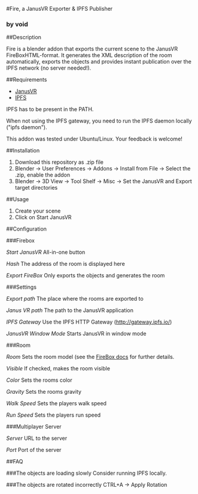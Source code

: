 #Fire, a JanusVR Exporter & IPFS Publisher
### by void

##Description

Fire is a blender addon that exports the current scene to the JanusVR FireBoxHTML-format.
It generates the XML description of the room automatically, exports the objects and provides instant publication over the IPFS network (no server needed!).

##Requirements

- [JanusVR](http://www.janusvr.com/)
- [IPFS](http://ipfs.io/docs/install/)

IPFS has to be present in the PATH.

When not using the IPFS gateway, you need to run the IPFS daemon locally ("ipfs daemon").

This addon was tested under Ubuntu/Linux. Your feedback is welcome!

##Installation

1. Download this repository as .zip file
2. Blender -> User Preferences -> Addons -> Install from File -> Select the .zip, enable the addon
3. Blender -> 3D View -> Tool Shelf -> Misc -> Set the JanusVR and Export target directories

##Usage

1. Create your scene
2. Click on Start JanusVR

##Configuration

###Firebox

*Start JanusVR* All-in-one button

*Hash* The address of the room is displayed here

*Export FireBox* Only exports the objects and generates the room

###Settings

*Export path* The place where the rooms are exported to

*Janus VR path* The path to the JanusVR application

*IPFS Gateway* Use the IPFS HTTP Gateway (http://gateway.ipfs.io/)

*JanusVR Window Mode* Starts JanusVR in window mode

###Room

*Room* Sets the room model (see the [FireBox docs](http://www.dgp.toronto.edu/~mccrae/projects/firebox/notes.html) for further details.

*Visible* If checked, makes the room visible

*Color* Sets the rooms color

*Gravity* Sets the rooms gravity

*Walk Speed* Sets the players walk speed

*Run Speed* Sets the players run speed

###Multiplayer Server

*Server* URL to the server

*Port* Port of the server

##FAQ

###The objects are loading slowly
Consider running IPFS locally.

###The objects are rotated incorrectly
CTRL+A -> Apply Rotation
